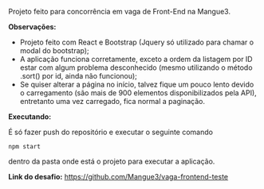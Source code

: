 Projeto feito para concorrência em vaga de Front-End na Mangue3.

**Observações:**

- Projeto feito com React e Bootstrap (Jquery só utilizado para chamar o modal do bootstrap);
- A aplicação funciona corretamente, exceto a ordem da listagem por ID estar com algum problema desconhecido (mesmo utilizando o método .sort() por id, ainda não funcionou);
- Se quiser alterar a página no início, talvez fique um pouco lento devido o carregamento (são mais de 900 elementos disponibilizados pela API), entretanto uma vez carregado, fica normal a paginação.


**Executando:**

É só fazer push do repositório e executar o seguinte comando 

    npm start 

dentro da pasta onde está o projeto para executar a aplicação.

**Link do desafio:** https://github.com/Mangue3/vaga-frontend-teste
